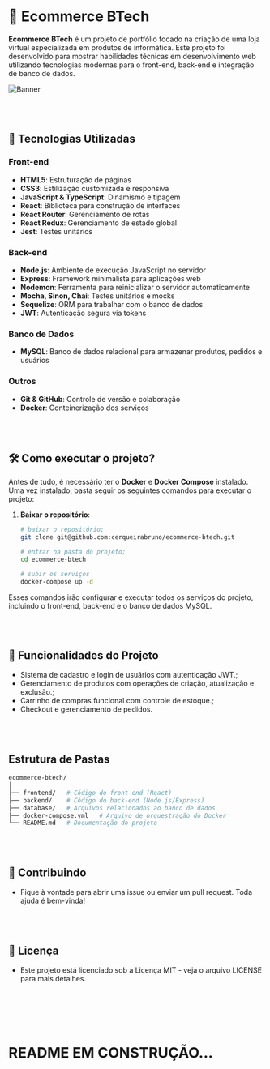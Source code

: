 # 🛒 Ecommerce BTech

**Ecommerce BTech** é um projeto de portfólio focado na criação de uma loja virtual especializada em produtos de informática. Este projeto foi desenvolvido para mostrar habilidades técnicas em desenvolvimento web utilizando tecnologias modernas para o front-end, back-end e integração de banco de dados.

![Banner](https://via.placeholder.com/900x300)

<br>
<br>

## 🚀 Tecnologias Utilizadas

### Front-end
- **HTML5**: Estruturação de páginas
- **CSS3**: Estilização customizada e responsiva
- **JavaScript & TypeScript**: Dinamismo e tipagem
- **React**: Biblioteca para construção de interfaces
- **React Router**: Gerenciamento de rotas
- **React Redux**: Gerenciamento de estado global
- **Jest**: Testes unitários

### Back-end
- **Node.js**: Ambiente de execução JavaScript no servidor
- **Express**: Framework minimalista para aplicações web
- **Nodemon**: Ferramenta para reinicializar o servidor automaticamente
- **Mocha, Sinon, Chai**: Testes unitários e mocks
- **Sequelize**: ORM para trabalhar com o banco de dados
- **JWT**: Autenticação segura via tokens

### Banco de Dados
- **MySQL**: Banco de dados relacional para armazenar produtos, pedidos e usuários

### Outros
- **Git & GitHub**: Controle de versão e colaboração
- **Docker**: Conteinerização dos serviços

<br>
<br>

## 🛠️ Como executar o projeto?

Antes de tudo, é necessário ter o **Docker** e **Docker Compose** instalado. Uma vez instalado, basta seguir os seguintes comandos para executar o projeto:

1. **Baixar o repositório**:
    ```bash
    # baixar o repositório;
    git clone git@github.com:cerqueirabruno/ecommerce-btech.git

    # entrar na pasta do projeto;
    cd ecommerce-btech

    # subir os serviços
    docker-compose up -d

    
    ```

Esses comandos irão configurar e executar todos os serviços do projeto, incluindo o front-end, back-end e o banco de dados MySQL.

<br>
<br>

## 🌟 Funcionalidades do Projeto
- Sistema de cadastro e login de usuários com autenticação JWT.;
- Gerenciamento de produtos com operações de criação, atualização e exclusão.;
- Carrinho de compras funcional com controle de estoque.;
- Checkout e gerenciamento de pedidos.


<br>
<br>

## Estrutura de Pastas

```bash
ecommerce-btech/
│
├── frontend/   # Código do front-end (React)
├── backend/    # Código do back-end (Node.js/Express)
├── database/   # Arquivos relacionados ao banco de dados
├── docker-compose.yml   # Arquivo de orquestração do Docker
└── README.md   # Documentação do projeto
```

<br>
<br>

## 🤝 Contribuindo
- Fique à vontade para abrir uma issue ou enviar um pull request. Toda ajuda é bem-vinda!


<br>
<br>

## 📄 Licença
- Este projeto está licenciado sob a Licença MIT - veja o arquivo LICENSE para mais detalhes.

<br>
<br>
<br>
<br>

# README EM CONSTRUÇÃO...